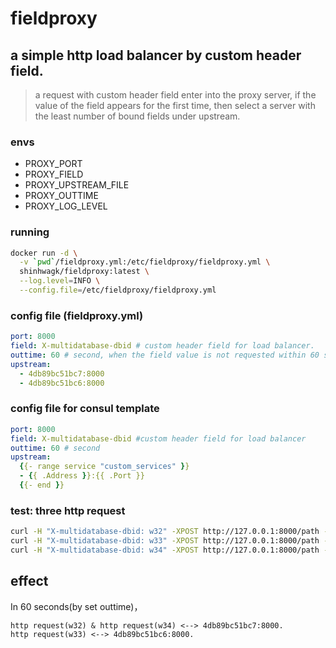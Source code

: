 # fieldproxy

## a simple http load balancer by custom header field.

> a request with custom header field enter into the proxy server, if the value
> of the field appears for the first time, then select a server with the least
> number of bound fields under upstream.

### envs

- PROXY_PORT
- PROXY_FIELD
- PROXY_UPSTREAM_FILE
- PROXY_OUTTIME
- PROXY_LOG_LEVEL

### running

```sh
docker run -d \
  -v `pwd`/fieldproxy.yml:/etc/fieldproxy/fieldproxy.yml \
  shinhwagk/fieldproxy:latest \
  --log.level=INFO \
  --config.file=/etc/fieldproxy/fieldproxy.yml
```

### config file (fieldproxy.yml)

```yml
port: 8000
field: X-multidatabase-dbid # custom header field for load balancer.
outtime: 60 # second, when the field value is not requested within 60 seconds, the binding with the service is released.
upstream:
  - 4db89bc51bc7:8000
  - 4db89bc51bc6:8000
```

### config file for consul template

```yml
port: 8000
field: X-multidatabase-dbid #custom header field for load balancer
outtime: 60 # second
upstream:
  {{- range service "custom_services" }}
  - {{ .Address }}:{{ .Port }}
  {{- end }}
```

### test: three http request

```sh
curl -H "X-multidatabase-dbid: w32" -XPOST http://127.0.0.1:8000/path -d 'body'
curl -H "X-multidatabase-dbid: w33" -XPOST http://127.0.0.1:8000/path -d 'body'
curl -H "X-multidatabase-dbid: w34" -XPOST http://127.0.0.1:8000/path -d 'body'
```

## effect

In 60 seconds(by set outtime)，

```
http request(w32) & http request(w34) <--> 4db89bc51bc7:8000.
http request(w33) <--> 4db89bc51bc6:8000.
```

